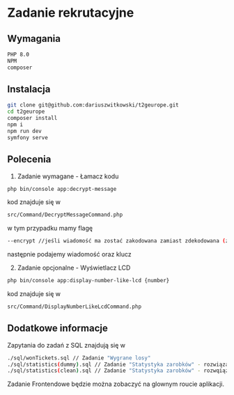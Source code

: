 # Zadanie rekrutacyjne

## Wymagania

```bash
PHP 8.0
NPM
composer
```

## Instalacja

```bash
git clone git@github.com:dariuszwitkowski/t2geurope.git
cd t2geurope
composer install
npm i
npm run dev
symfony serve
```

## Polecenia

1. Zadanie wymagane - Łamacz kodu
```bash
php bin/console app:decrypt-message
```
kod znajduje się w 
```bash
src/Command/DecryptMessageCommand.php
```
w tym przypadku mamy flagę
```bash
--encrypt //jeśli wiadomość ma zostać zakodowana zamiast zdekodowana (zadanie dodatkowe)
```

następnie podajemy wiadomość oraz klucz

2. Zadanie opcjonalne - Wyświetlacz LCD

```bash
php bin/console app:display-number-like-lcd {number}
```

kod znajduje się w
```bash
src/Command/DisplayNumberLikeLcdCommand.php
```

## Dodatkowe informacje

Zapytania do zadań z SQL znajdują się w
```bash
./sql/wonTickets.sql // Zadanie "Wygrane losy"
./sql/statistics(dummy).sql // Zadanie "Statystyka zarobków" - rozwiązanie raczej średnie z użyciem subquery
./sql/statistics(clean).sql // Zadanie "Statystyka zarobków" - rozwqiązanie czystsze :D
```

Zadanie Frontendowe będzie można zobaczyć na glownym roucie aplikacji. 